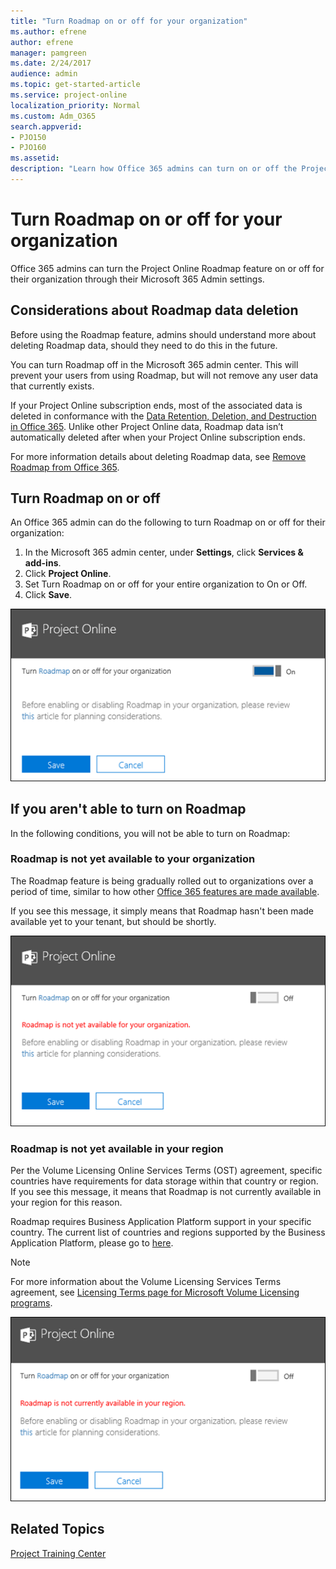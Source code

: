 ```yaml
---
title: "Turn Roadmap on or off for your organization"
ms.author: efrene
author: efrene
manager: pamgreen
ms.date: 2/24/2017
audience: admin
ms.topic: get-started-article
ms.service: project-online
localization_priority: Normal
ms.custom: Adm_O365
search.appverid:
- PJO150
- PJO160
ms.assetid: 
description: "Learn how Office 365 admins can turn on or off the Project Online Roadmap feature for their organizations."
---
```


# Turn Roadmap on or off for your organization

Office 365 admins can turn the Project Online Roadmap feature on or off for their organization through their Microsoft 365 Admin settings.


## Considerations about Roadmap data deletion

Before using the Roadmap feature, admins should understand more about deleting Roadmap data, should they need to do this in the future.
  
You can turn Roadmap off in the Microsoft 365 admin center. This will prevent your users from using Roadmap, but will not remove any user data that currently exists. 

If your Project Online subscription ends, most of the associated data is deleted in conformance with the [Data Retention, Deletion, and Destruction in Office 365](https://docs.microsoft.com/office365/securitycompliance/office-365-data-retention-deletion-and-destruction-overview). Unlike other Project Online data, Roadmap data isn’t automatically deleted after when your Project Online subscription ends.

For more information details about deleting Roadmap data, see 
[Remove Roadmap from Office 365](remove-roadmap-from-office-365.md).

## Turn Roadmap on or off

An Office 365 admin can do the following to turn Roadmap on or off for their organization:
 
 
1. In the Microsoft 365 admin center, under **Settings**, click **Services & add-ins**.
2. Click **Project Online**.
3. Set Turn Roadmap on or off for your entire organization to On or Off.
4. Click **Save**.

![Roadmap Setting](media/roadmapToggle.png)
    
## If you aren't able to turn on Roadmap

In the following conditions, you will not be able to turn on Roadmap:

### Roadmap is not yet available to your organization

The Roadmap feature is being gradually rolled out to organizations over a period of time, similar to how other [Office 365 features are made available](https://support.office.com/article/when-do-i-get-the-newest-features-in-for-office-365-da36192c-58b9-4bc9-8d51-bb6eed468516).

If you see this message, it simply means that Roadmap hasn't been made available yet to your tenant, but should be shortly.

![Roadmap not available](media/roadmapNA.png)
  
 
### Roadmap is not yet available in your region

Per the Volume Licensing Online Services Terms (OST) agreement, specific countries have requirements for data storage within that country or region.  If you see this message, it means that Roadmap is not currently available in your region for this reason.

Roadmap requires Business Application Platform support in your specific country.  The current list of countries and regions supported by the Business Application Platform, please go to [here](https://www.microsoft.com/TrustCenter/CloudServices/business-application-platform/data-location).

> [!NOTE]
> For more information about the Volume Licensing Services Terms agreement, see [Licensing Terms page for Microsoft Volume Licensing programs](https://www.microsoft.com/licensing/product-licensing/products).



![Roadmap not available](media/roadmapRegion.png)

  
## Related Topics
<a name="step5"> </a>

[Project Training Center](https://support.office.com/en-us/article/project-training-63f1db89-1ee0-4113-bedc-03fc5ec6223a)
  

